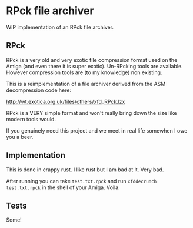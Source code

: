 # RPck file archiver

WIP implementation of an RPck file archiver.

## RPck

RPck is a very old and very exotic file compression format used on the Amiga
(and even there it is super exotic). Un-RPcking tools are available. However
compression tools are (to my knowledge) non existing.

This is a reimplementation of a file archiver derived from the ASM decompression code here:

http://wt.exotica.org.uk/files/others/xfd_RPck.lzx

RPck is a VERY simple format and won't really bring down the size like modern tools would.

If you genuinely need this project and we meet in real life somewhen I owe you a beer.

## Implementation

This is done in crappy rust. I like rust but I am bad at it. Very bad.

After running you can take `test.txt.rpck` and run `xfddecrunch test.txt.rpck` in the
shell of your Amiga. Voila.

## Tests

Some!

